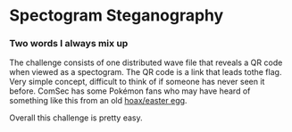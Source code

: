 # Spectogram Steganography
### Two words I always mix up
The challenge consists of one distributed wave file that reveals a QR code when viewed as a spectogram. The QR code is a link that leads tothe flag. Very simple concept, difficult to
think of if someone has never seen it before. ComSec has some Pokémon fans who may have heard of something like this from an old [hoax/easter egg](https://imgur.com/gallery/plgl5zH).

Overall this challenge is pretty easy.
